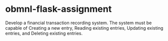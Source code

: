 # obmnl-flask-assignment
Develop a financial transaction recording system. The system must be capable of Creating a new entry, Reading existing entries, Updating existing entries, and Deleting existing entries.
